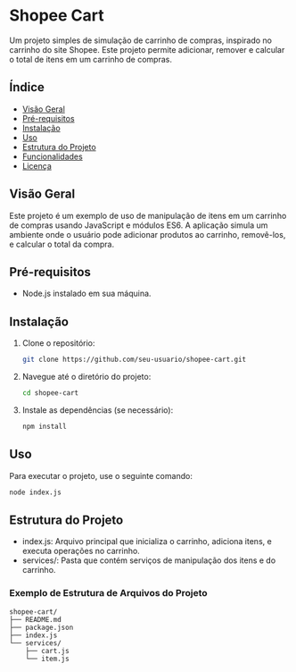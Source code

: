 # Shopee Cart

Um projeto simples de simulação de carrinho de compras, inspirado no carrinho do site Shopee. Este projeto permite adicionar, remover e calcular o total de itens em um carrinho de compras.

## Índice

- [Visão Geral](#visão-geral)
- [Pré-requisitos](#pré-requisitos)
- [Instalação](#instalação)
- [Uso](#uso)
- [Estrutura do Projeto](#estrutura-do-projeto)
- [Funcionalidades](#funcionalidades)
- [Licença](#licença)

## Visão Geral

Este projeto é um exemplo de uso de manipulação de itens em um carrinho de compras usando JavaScript e módulos ES6. A aplicação simula um ambiente onde o usuário pode adicionar produtos ao carrinho, removê-los, e calcular o total da compra.

## Pré-requisitos

- Node.js instalado em sua máquina.

## Instalação

1. Clone o repositório:
   ```bash
   git clone https://github.com/seu-usuario/shopee-cart.git

2. Navegue até o diretório do projeto:
   ```bash
   cd shopee-cart

3. Instale as dependências (se necessário):
   ```bash
   npm install

## Uso

Para executar o projeto, use o seguinte comando:
  ```bash
  node index.js
  ````
## Estrutura do Projeto

- index.js: Arquivo principal que inicializa o carrinho, adiciona itens, e executa operações no carrinho.
- services/: Pasta que contém serviços de manipulação dos itens e do carrinho.

### Exemplo de Estrutura de Arquivos do Projeto

```plaintext
shopee-cart/
├── README.md
├── package.json
├── index.js
└── services/
    ├── cart.js
    └── item.js

